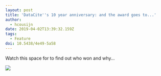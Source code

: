 ```yaml
---
layout: post
title: 'DataCite''s 10 year anniversary: and the award goes to...'
author:
  - hcousijn
date: 2019-04-02T13:39:32.159Z
tags:
  - Feature
doi: 10.5438/4e49-5a58
---
```

Watch this space for to find out who won and why...

![](/images/uploads/20190402_015514.jpg)
